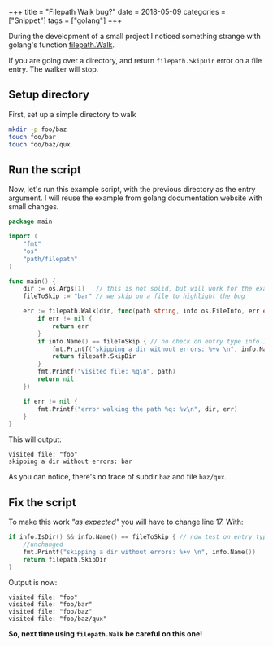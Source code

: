 +++
title = "Filepath Walk bug?"
date = 2018-05-09
categories = ["Snippet"]
tags = ["golang"]
+++

During the development of a small project I noticed something strange with
golang's function [filepath.Walk](https://golang.org/pkg/path/filepath/#Walk).

If you are going over a directory, and return `filepath.SkipDir` error on
a file entry. The walker will stop.


Setup directory
---------------

First, set up a simple directory to walk

```bash
mkdir -p foo/baz
touch foo/bar
touch foo/baz/qux
```

Run the script
--------------

Now, let's run this example script, with the previous directory as the entry
argument. I will reuse the example from golang documentation website with small
changes.

```go
package main

import (
	"fmt"
	"os"
	"path/filepath"
)

func main() {
	dir := os.Args[1]   // this is not solid, but will work for the example
	fileToSkip := "bar" // we skip on a file to highlight the bug

	err := filepath.Walk(dir, func(path string, info os.FileInfo, err error) error {
		if err != nil {
			return err
		}
		if info.Name() == fileToSkip { // no check on entry type info.IsDir()
			fmt.Printf("skipping a dir without errors: %+v \n", info.Name())
			return filepath.SkipDir
		}
		fmt.Printf("visited file: %q\n", path)
		return nil
	})

	if err != nil {
		fmt.Printf("error walking the path %q: %v\n", dir, err)
	}
}
```

This will output:

```text
visited file: "foo"
skipping a dir without errors: bar
```

As you can notice, there's no trace of subdir `baz` and file `baz/qux`.

Fix the script
--------------

To make this work _"as expected"_ you will have to change line 17. With:
```go
if info.IsDir() && info.Name() == fileToSkip { // now test on entry type
	//unchanged
	fmt.Printf("skipping a dir without errors: %+v \n", info.Name())
	return filepath.SkipDir
}
```

Output is now:

```text
visited file: "foo"
visited file: "foo/bar"
visited file: "foo/baz"
visited file: "foo/baz/qux"
```

__So, next time using `filepath.Walk` be careful on this one!__
